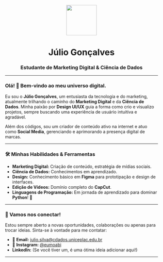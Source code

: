 <div align="center">
  <img src="[https://tenor.com/pt-BR/view/the-boondocks-fist-electricity-power-gif-11736304](https://media.giphy.com/media/v1.Y2lkPTc5MGI3NjExcWtieHh5MjlibWJnYTc0Y2E2cXA3bGsxazhtYTNtZ2luejcweXp2dSZlcD12MV9naWZzX3NlYXJjaCZjdD1n/DlitwI2YtWreM/giphy.gif)" width="100" />
  <h1>Júlio Gonçalves</h1>
  <h3>Estudante de Marketing Digital & Ciência de Dados</h3>
</div>

---

### Olá! 👋 Bem-vindo ao meu universo digital.

Eu sou o **Júlio Gonçalves**, um entusiasta da tecnologia e do marketing, atualmente trilhando o caminho do **Marketing Digital** e da **Ciência de Dados**. Minha paixão por **Design UI/UX** guia a forma como crio e visualizo projetos, sempre buscando uma experiência de usuário intuitiva e agradável.

Além dos códigos, sou um criador de conteúdo ativo na internet e atuo como **Social Media**, gerenciando e aprimorando a presença digital de marcas.

---

### 🛠️ Minhas Habilidades & Ferramentas

- **Marketing Digital:** Criação de conteúdo, estratégia de mídias sociais.
- **Ciência de Dados:** Conhecimentos em aprendizado.
- **Design:** Conhecimento básico em **Figma** para prototipação e design de interfaces.
- **Edição de Vídeos:** Domínio completo do **CapCut**.
- **Linguagens de Programação:** Em jornada de aprendizado para dominar **Python**! 🐍

---

### 🔗 Vamos nos conectar!

Estou sempre aberto a novas oportunidades, colaborações ou apenas para trocar ideias. Sinta-se à vontade para me contatar:

- 📧 **Email:** julio.silva@cdados.uniceplac.edu.br
- 📸 **Instagram:** [@eumoabi](https://instagram.com/eumoabi)
- **LinkedIn:** (Se você tiver um, é uma ótima ideia adicionar aqui!)

---
